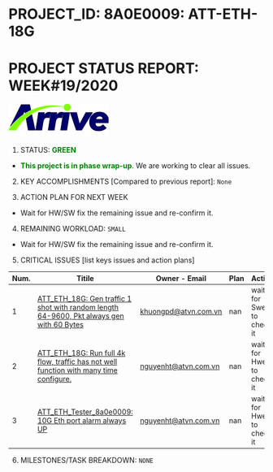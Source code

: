 # PROJECT_ID: 8A0E0009: ATT-ETH-18G
# PROJECT STATUS REPORT: WEEK#19/2020

[![Arrive](https://raw.githubusercontent.com/dangtv271202/atvn/master/ArriveTechLogoBlue.png)](https://www.arrivetechnologies.com)

1. STATUS: **<span style="color:GREEN">GREEN**

  * **<span style="color:GREEN">This project is in phase wrap-up**. We are working to clear all issues.

2. KEY ACCOMPLISHMENTS [Compared to previous report]: ```None```

3. ACTION PLAN FOR NEXT WEEK

  *  Wait for HW/SW fix the remaining issue and re-confirm it.

4. REMAINING WORKLOAD: ```SMALL```

  *  Wait for HW/SW fix the remaining issue and re-confirm it.

5. CRITICAL ISSUES [list keys issues and action plans]

|Num. |Titile |Owner - Email |Plan |Action |
| ------ | ------ | ------ | ------ | ------ |
| 1 | [ATT_ETH_18G: Gen traffic 1 shot with random length 64-9600, Pkt always gen with 60 Bytes][O7-54] | khuongpd@atvn.com.vn | nan | wait for Swer to check it|
| 2 | [ATT_ETH_18G: Run full 4k flow, traffic has not well function with many time configure.][O7-53] | nguyenht@atvn.com.vn | nan | wait for Hwer to check it|
| 3 | [ATT_ETH_Tester_8a0e0009: 10G Eth port alarm always UP][O7-40] | nguyenht@atvn.com.vn | nan | wait for Hwer to check it|

6. MILESTONES/TASK BREAKDOWN: ```NONE```

[//]: # (These are reference links used in the body of this note and get stripped out when the markdown processor does its job. There is no need to format nicely because it shouldn't be seen. Thanks SO - http://stackoverflow.com/questions/4823468/store-comments-in-markdown-syntax)

  [O7-54]:<https://crmplus.zoho.com/arrivetechnologies/index.do/cxapp/projects/arrivetechnologies#buginfo/403027000002130382/403027000005415138>
  [O7-53]:<https://crmplus.zoho.com/arrivetechnologies/index.do/cxapp/projects/arrivetechnologies#buginfo/403027000002130382/403027000005402377>
  [O7-52]:<https://crmplus.zoho.com/arrivetechnologies/index.do/cxapp/projects/arrivetechnologies#buginfo/403027000002130382/403027000005116047>
  [O7-48]:<https://crmplus.zoho.com/arrivetechnologies/index.do/cxapp/projects/arrivetechnologies#buginfo/403027000002130382/403027000004970083>
  [O7-44]:<https://crmplus.zoho.com/arrivetechnologies/index.do/cxapp/projects/arrivetechnologies#buginfo/403027000002130382/403027000004935179>
  [O7-43]:<https://crmplus.zoho.com/arrivetechnologies/index.do/cxapp/projects/arrivetechnologies#buginfo/403027000002130382/403027000004917118>
  [O7-42]:<https://crmplus.zoho.com/arrivetechnologies/index.do/cxapp/projects/arrivetechnologies#buginfo/403027000002130382/403027000004890053>
  [O7-41]:<https://crmplus.zoho.com/arrivetechnologies/index.do/cxapp/projects/arrivetechnologies#buginfo/403027000002130382/403027000004890030>
  [O7-40]:<https://crmplus.zoho.com/arrivetechnologies/index.do/cxapp/projects/arrivetechnologies#buginfo/403027000002130382/403027000004890007>
